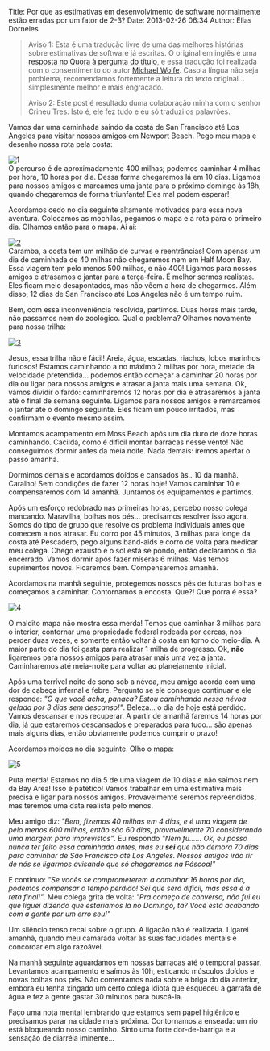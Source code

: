 Title: Por que as estimativas em desenvolvimento de software normalmente estão erradas por um fator de 2-3?
Date: 2013-02-26 06:34
Author: Elias Dorneles

> Aviso 1: Esta é uma tradução livre de uma das melhores histórias sobre
> estimativas de software já escritas. O original em inglês é uma
> [resposta no Quora à pergunta do
> título](http://www.quora.com/Engineering-Management/Why-are-software-development-task-estimations-regularly-off-by-a-factor-of-2-3),
> e essa tradução foi realizada com o consentimento do autor [Michael
> Wolfe](http://about.me/michaelrwolfe "Michael Wolfe"). Caso a língua
> não seja problema, recomendamos fortemente a leitura do texto
> original... simplesmente melhor e mais engraçado.
>
> Aviso 2: Este post é resultado duma colaboração minha com o senhor
> Crineu Tres. Isto é, ele fez tudo e eu só traduzi os palavrões.

Vamos dar uma caminhada saindo da costa de San Francisco até Los Angeles
para visitar nossos amigos em Newport Beach. Pego meu mapa e desenho
nossa rota pela costa:

![1](https://eljunior.files.wordpress.com/2013/02/1.png)  
O percurso é de aproximadamente 400 milhas; podemos caminhar 4 milhas
por hora, 10 horas por dia. Dessa forma chegaremos lá em 10 dias.
Ligamos para nossos amigos e marcamos uma janta para o próximo domingo
às 18h, quando chegaremos de forma triunfante! Eles mal podem esperar!

Acordamos cedo no dia seguinte altamente motivados para essa nova
aventura. Colocamos as mochilas, pegamos o mapa e a rota para o primeiro
dia. Olhamos então para o mapa. Ai ai:

[![2](https://eljunior.files.wordpress.com/2013/02/2.png)](https://eljunior.files.wordpress.com/2013/02/2.png)  
Caramba, a costa tem um milhão de curvas e reentrâncias! Com apenas um
dia de caminhada de 40 milhas não chegaremos nem em Half Moon Bay. Essa
viagem tem pelo menos 500 milhas, e não 400! Ligamos para nossos amigos
e atrasamos o jantar para a terça-feira. É melhor sermos realistas. Eles
ficam meio desapontados, mas não vêem a hora de chegarmos. Além disso,
12 dias de San Francisco até Los Angeles não é um tempo ruim.

Bem, com essa inconveniência resolvida, partimos. Duas horas mais tarde,
não passamos nem do zoológico. Qual o problema? Olhamos novamente para
nossa trilha:

[![3](https://eljunior.files.wordpress.com/2013/02/3.jpg)](https://eljunior.files.wordpress.com/2013/02/3.jpg)

Jesus, essa trilha não é fácil! Areia, água, escadas, riachos, lobos
marinhos furiosos! Estamos caminhando a no máximo 2 milhas por hora,
metade da velocidade pretendida... podemos então começar a caminhar 20
horas por dia ou ligar para nossos amigos e atrasar a janta mais uma
semana. Ok, vamos dividir o fardo: caminharemos 12 horas por dia e
atrasaremos a janta até o final de semana seguinte. Ligamos para nossos
amigos e remarcamos o jantar até o domingo seguinte. Eles ficam um pouco
irritados, mas confirmam o evento mesmo assim.

Montamos acampamento em Moss Beach após um dia duro de doze horas
caminhando. Cacilda, como é difícil montar barracas nesse vento! Não
conseguimos dormir antes da meia noite. Nada demais: iremos apertar o
passo amanhã.

Dormimos demais e acordamos doídos e cansados às.. 10 da manhã. Caralho!
Sem condições de fazer 12 horas hoje! Vamos caminhar 10 e compensaremos
com 14 amanhã. Juntamos os equipamentos e partimos.

Após um esforço redobrado nas primeiras horas, percebo nosso colega
mancando. Maravilha, bolhas nos pés... precisamos resolver isso agora.
Somos do tipo de grupo que resolve os problema individuais antes que
comecem a nos atrasar. Eu corro por 45 minutos, 3 milhas para longe da
costa até Pescadero, pego alguns band-aids e corro de volta para medicar
meu colega. Chego exausto e o sol está se pondo, então declaramos o dia
encerrado. Vamos dormir após fazer míseras 6 milhas. Mas temos
suprimentos novos. Ficaremos bem. Compensaremos amanhã.

Acordamos na manhã seguinte, protegemos nossos pés de futuras bolhas e
começamos a caminhar. Contornamos a encosta. Que?! Que porra é essa?

[![4](https://eljunior.files.wordpress.com/2013/02/4.jpg)](https://eljunior.files.wordpress.com/2013/02/4.jpg)

O maldito mapa não mostra essa merda! Temos que caminhar 3 milhas para o
interior, contornar uma propriedade federal rodeada por cercas, nos
perder duas vezes, e somente então voltar à costa em torno do meio-dia.
A maior parte do dia foi gasta para realizar 1 milha de progresso. Ok,
**não** ligaremos para nossos amigos para atrasar mais uma vez a janta.
Caminharemos até meia-noite para voltar ao planejamento inicial.

Após uma terrível noite de sono sob a névoa, meu amigo acorda com uma
dor de cabeça infernal e febre. Pergunto se ele consegue continuar e ele
responde: *"O que você acha, panaca? Estou caminhando nessa névoa gelada
por 3 dias sem descanso!"*. Beleza... o dia de hoje está perdido. Vamos
descansar e nos recuperar. A partir de amanhã faremos 14 horas por dia,
já que estaremos descansados e preparados para tudo... são apenas mais
alguns dias, então obviamente podemos cumprir o prazo!

Acordamos moídos no dia seguinte. Olho o mapa:

![5](https://eljunior.files.wordpress.com/2013/02/5.png)

Puta merda! Estamos no dia 5 de uma viagem de 10 dias e não saímos nem
da Bay Area! Isso é patético! Vamos trabalhar em uma estimativa mais
precisa e ligar para nossos amigos. Provavelmente seremos repreendidos,
mas teremos uma data realista pelo menos.

Meu amigo diz: *"Bem, fizemos 40 milhas em 4 dias, e é uma viagem de
pelo menos 600 milhas, então são 60 dias, provavelmente 70 considerando
uma margem para imprevistos"*. Eu respondo *"Nem fu...... Ok, eu posso
nunca ter feito essa caminhada antes, mas eu **sei** que não demora 70
dias para caminhar de São Francisco até Los Angeles. Nossos amigos irão
rir de nós se ligarmos avisando que só chegaremos na Páscoa!"*

E continuo: *"Se vocês se comprometerem a caminhar 16 horas por dia,
podemos compensar o tempo perdido! Sei que será difícil, mas essa é a
reta final!"*. Meu colega grita de volta: *"Pra começo de conversa, não
fui eu que liguei dizendo que estaríamos lá no Domingo, tá? Você está
acabando com a gente por um erro seu!"*

Um silêncio tenso recai sobre o grupo. A ligação não é realizada.
Ligarei amanhã, quando meu camarada voltar às suas faculdades mentais e
concordar em algo razoável.

Na manhã seguinte aguardamos em nossas barracas até o temporal passar.
Levantamos acampamento e saímos às 10h, esticando músculos doídos e
novas bolhas nos pés. Não comentamos nada sobre a briga do dia anterior,
embora eu tenha xingado um certo colega idiota que esqueceu a garrafa de
água e fez a gente gastar 30 minutos para buscá-la.

Faço uma nota mental lembrando que estamos sem papel higiênico e
precisamos parar na cidade mais próxima. Contornamos a enseada: um rio
está bloqueando nosso caminho. Sinto uma forte dor-de-barriga e a
sensação de diarréia iminente...
